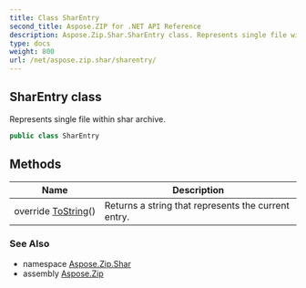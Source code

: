 ```yaml
---
title: Class SharEntry
second_title: Aspose.ZIP for .NET API Reference
description: Aspose.Zip.Shar.SharEntry class. Represents single file within shar archive
type: docs
weight: 800
url: /net/aspose.zip.shar/sharentry/
---
```

## SharEntry class

Represents single file within shar archive.

```csharp
public class SharEntry
```

## Methods

| Name | Description |
| --- | --- |
| override [ToString](../../aspose.zip.shar/sharentry/tostring/)() | Returns a string that represents the current entry. |

### See Also

* namespace [Aspose.Zip.Shar](../../aspose.zip.shar/)
* assembly [Aspose.Zip](../../)



